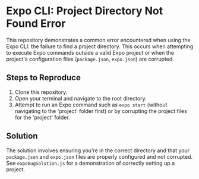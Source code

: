# Expo CLI: Project Directory Not Found Error

This repository demonstrates a common error encountered when using the Expo CLI: the failure to find a project directory.  This occurs when attempting to execute Expo commands outside a valid Expo project or when the project's configuration files (`package.json`, `expo.json`) are corrupted.

## Steps to Reproduce

1.  Clone this repository.
2. Open your terminal and navigate to the root directory.
3. Attempt to run an Expo command such as `expo start` (without navigating to the 'project' folder first) or by corrupting the project files for the 'project' folder.

## Solution

The solution involves ensuring you're in the correct directory and that your `package.json` and `expo.json` files are properly configured and not corrupted.  See `expoBugSolution.js` for a demonstration of correctly setting up a project.